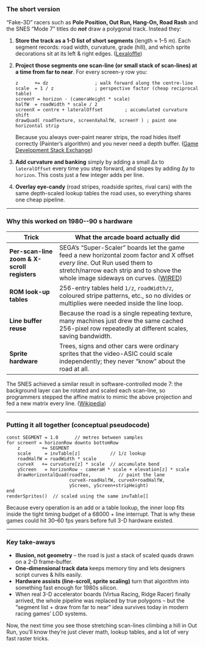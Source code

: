### The short version

“Fake-3D” racers such as **Pole Position, Out Run, Hang-On, Road Rash** and the SNES “Mode 7” titles do ***not*** draw a polygonal track.
Instead they:

1. **Store the track as a 1-D list of short segments** (length ≈ 1–5 m).
   Each segment records: road width, curvature, grade (hill), and which sprite decorations sit at its left & right edges. ([Lexaloffle][1])

2. **Project those segments one scan-line (or small stack of scan-lines) at a time from far to near**.
   For every screen-y row you:

   ```text
   z      += dz                 ; walk forward along the centre-line  
   scale  = 1 / z               ; perspective factor (cheap reciprocal table)  
   screenY = horizon - (cameraHeight * scale)  
   halfW  = roadWidth * scale / 2  
   screenX = centre + lateralOffset        ; accumulated curvature shift
   drawQuad( roadTexture, screenX±halfW, screenY ) ; paint one horizontal strip
   ```

   Because you always over-paint nearer strips, the road hides itself correctly (Painter’s algorithm) and you never need a depth buffer. ([Game Development Stack Exchange][2])

3. **Add curvature and banking** simply by adding a small Δx to `lateralOffset` every time you step forward, and slopes by adding Δy to `horizon`.
   This costs just a few integer adds per line.

4. **Overlay eye-candy** (road stripes, roadside sprites, rival cars) with the same depth-scaled lookup tables the road uses, so everything shares one cheap pipeline.

---

### Why this worked on 1980--90 s hardware

| Trick                                       | What the arcade board actually did                                                                                                                                                                                  |
| ------------------------------------------- | ------------------------------------------------------------------------------------------------------------------------------------------------------------------------------------------------------------------- |
| **Per-scan-line zoom & X-scroll registers** | SEGA’s “Super-Scaler” boards let the game feed a new horizontal zoom factor and X offset *every line*. Out Run used them to stretch/narrow each strip and to shove the whole image sideways on curves. ([WIRED][3]) |
| **ROM look-up tables**                      | 256-entry tables held `1/z`, `roadWidth/z`, coloured stripe patterns, etc., so no divides or multiplies were needed inside the line loop.                                                                           |
| **Line buffer reuse**                       | Because the road is a single repeating texture, many machines just drew the same cached 256-pixel row repeatedly at different scales, saving bandwidth.                                                             |
| **Sprite hardware**                         | Trees, signs and other cars were ordinary sprites that the video-ASIC could scale independently; they never “know” about the road at all.                                                                           |

The SNES achieved a similar result in software-controlled mode 7: the background layer can be rotated and scaled each scan-line, so programmers stepped the affine matrix to mimic the above projection and fed a new matrix every line. ([Wikipedia][4])

---

### Putting it all together (conceptual pseudocode)

```pseudo
const SEGMENT = 1.0      // metres between samples
for screenY = horizonRow downto bottomRow
    z        += SEGMENT
    scale     = invTable[z]           // 1/z lookup
    roadHalfW = roadWidth * scale
    curveX   += curvature[z] * scale  // accumulate bend
    yScreen   = horizonRow - cameraH * scale + elevation[z] * scale
    drawHorizontalQuad(roadTex,          // paint the lane
                       curveX-roadHalfW, curveX+roadHalfW,
                       yScreen, yScreen+stripHeight)
end
renderSprites()  // scaled using the same invTable[]
```

Because every operation is an add or a table lookup, the inner loop fits inside the tight timing budget of a 68000 + line interrupt. That is why these games could hit 30–60 fps years before full 3-D hardware existed.

---

### Key take-aways

* **Illusion, not geometry** – the road is just a stack of scaled quads drawn on a 2-D frame-buffer.
* **One-dimensional track data** keeps memory tiny and lets designers script curves & hills easily.
* **Hardware assists (line-scroll, sprite scaling)** turn that algorithm into something fast enough for 1980s silicon.
* When real 3-D accelerator boards (Virtua Racing, Ridge Racer) finally arrived, the whole pipeline was replaced by true polygons – but the “segment list + draw from far to near” idea survives today in modern racing games’ LOD systems.

Now, the next time you see those stretching scan-lines climbing a hill in Out Run, you’ll know they’re just clever math, lookup tables, and a lot of very fast raster tricks.

[1]: https://www.lexaloffle.com/bbs/?tid=35767&utm_source=chatgpt.com "Creating a pseudo 3D racer - Lexaloffle Games"
[2]: https://gamedev.stackexchange.com/questions/49626/best-technique-to-create-oldschool-fake-3d-racing-game?utm_source=chatgpt.com "Best technique to create oldschool (fake 3D) racing game?"
[3]: https://www.wired.com/story/out-run-video-game-design?utm_source=chatgpt.com "How Out Run changed video games forever"
[4]: https://en.wikipedia.org/wiki/Mode_7?utm_source=chatgpt.com "Mode 7 - Wikipedia"
